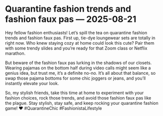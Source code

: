 # Quarantine fashion trends and fashion faux pas — 2025-08-21

Hey fellow fashion enthusiasts! Let’s spill the tea on quarantine fashion trends and fashion faux pas. First up, tie-dye loungewear sets are totally in right now. Who knew staying cozy at home could look this cute? Pair them with some trendy slides and you’re ready for that Zoom class or Netflix marathon.

But beware of the fashion faux pas lurking in the shadows of our closets. Wearing pajamas on the bottom half during video calls might seem like a genius idea, but trust me, it’s a definite no-no. It’s all about that balance, so swap those pajama bottoms for some chic joggers or jeans, and you’ll instantly elevate your look.

So, my stylish friends, take this time at home to experiment with your fashion choices, rock those trends, and avoid those fashion faux pas like the plague. Stay stylish, stay safe, and keep rocking your quarantine fashion game! ❤️ #QuarantineChic #FashionistaLifestyle